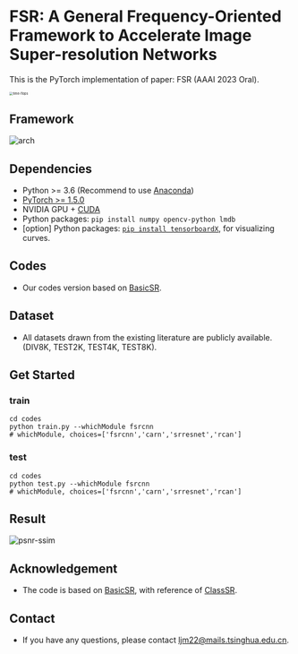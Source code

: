 # FSR: A General Frequency-Oriented Framework to Accelerate Image Super-resolution Networks
This is the PyTorch implementation of paper: FSR (AAAI 2023 Oral).

<img src="/Users/lijinmin/code/FSR/FSR/imgs/time-flops.png" alt="time-flops" style="zoom:40%;" />

## Framework

![arch](/Users/lijinmin/code/FSR/FSR/imgs/arch.png)

## Dependencies

- Python >= 3.6 (Recommend to use [Anaconda](https://www.anaconda.com/download/#linux))
- [PyTorch >= 1.5.0](https://pytorch.org/)
- NVIDIA GPU + [CUDA](https://developer.nvidia.com/cuda-downloads)
- Python packages: `pip install numpy opencv-python lmdb`
- [option] Python packages: [`pip install tensorboardX`](https://github.com/lanpa/tensorboardX), for visualizing curves.

## Codes 
- Our codes version based on [BasicSR](https://github.com/xinntao/BasicSR). 

## Dataset
- All datasets drawn from the existing literature are publicly available. (DIV8K, TEST2K, TEST4K, TEST8K).

## Get Started
### train
```
cd codes
python train.py --whichModule fsrcnn 
# whichModule, choices=['fsrcnn','carn','srresnet','rcan']
```
### test
```
cd codes
python test.py --whichModule fsrcnn 
# whichModule, choices=['fsrcnn','carn','srresnet','rcan']
```
## Result

![psnr-ssim](/Users/lijinmin/code/FSR/FSR/imgs/psnr-ssim.png)

## Acknowledgement

- The code is based on [BasicSR](https://github.com/xinntao/BasicSR), with reference of [ClassSR](https://github.com/XPixelGroup/ClassSR).

## Contact
- If you have any questions, please contact <ljm22@mails.tsinghua.edu.cn>.
